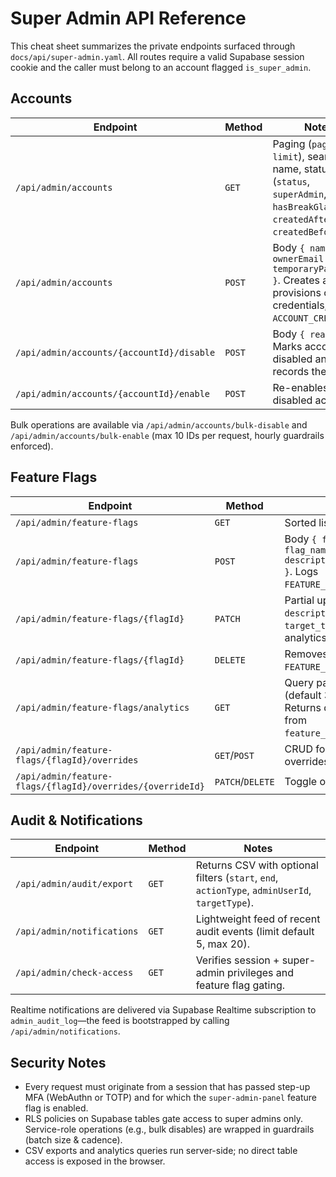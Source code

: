 # Super Admin API Reference

This cheat sheet summarizes the private endpoints surfaced through `docs/api/super-admin.yaml`. All routes require a valid Supabase session cookie and the caller must belong to an account flagged `is_super_admin`.

## Accounts

| Endpoint                                  | Method | Notes                                                                                                                                |
| ----------------------------------------- | ------ | ------------------------------------------------------------------------------------------------------------------------------------ |
| `/api/admin/accounts`                     | `GET`  | Paging (`page`, `limit`), search by name, status filters (`status`, `superAdmin`, `hasBreakGlass`, `createdAfter`, `createdBefore`). |
| `/api/admin/accounts`                     | `POST` | Body `{ name, ownerEmail, temporaryPassword? }`. Creates an org, provisions owner credentials, logs `ACCOUNT_CREATED`.               |
| `/api/admin/accounts/{accountId}/disable` | `POST` | Body `{ reason }`. Marks account disabled and records the actor.                                                                     |
| `/api/admin/accounts/{accountId}/enable`  | `POST` | Re-enables a disabled account.                                                                                                       |

Bulk operations are available via `/api/admin/accounts/bulk-disable` and `/api/admin/accounts/bulk-enable` (max 10 IDs per request, hourly guardrails enforced).

## Feature Flags

| Endpoint                                                   | Method           | Notes                                                                                                             |
| ---------------------------------------------------------- | ---------------- | ----------------------------------------------------------------------------------------------------------------- |
| `/api/admin/feature-flags`                                 | `GET`            | Sorted list of flags.                                                                                             |
| `/api/admin/feature-flags`                                 | `POST`           | Body `{ flag_key, flag_name, target_type, description?, is_enabled? }`. Logs `FEATURE_FLAG_CREATED`.              |
| `/api/admin/feature-flags/{flagId}`                        | `PATCH`          | Partial update (`flag_name`, `description`, `is_enabled`, `target_type`). Writes analytics + audit entries.       |
| `/api/admin/feature-flags/{flagId}`                        | `DELETE`         | Removes the flag and logs `FEATURE_FLAG_DELETED`.                                                                 |
| `/api/admin/feature-flags/analytics`                       | `GET`            | Query params `flagKey`, `days` (default 30, max 180). Returns daily aggregates from `feature_flag_usage_summary`. |
| `/api/admin/feature-flags/{flagId}/overrides`              | `GET`/`POST`     | CRUD for account/user overrides.                                                                                  |
| `/api/admin/feature-flags/{flagId}/overrides/{overrideId}` | `PATCH`/`DELETE` | Toggle or remove overrides.                                                                                       |

## Audit & Notifications

| Endpoint                   | Method | Notes                                                                                          |
| -------------------------- | ------ | ---------------------------------------------------------------------------------------------- |
| `/api/admin/audit/export`  | `GET`  | Returns CSV with optional filters (`start`, `end`, `actionType`, `adminUserId`, `targetType`). |
| `/api/admin/notifications` | `GET`  | Lightweight feed of recent audit events (limit default 5, max 20).                             |
| `/api/admin/check-access`  | `GET`  | Verifies session + super-admin privileges and feature flag gating.                             |

Realtime notifications are delivered via Supabase Realtime subscription to `admin_audit_log`—the feed is bootstrapped by calling `/api/admin/notifications`.

## Security Notes

- Every request must originate from a session that has passed step-up MFA (WebAuthn or TOTP) and for which the `super-admin-panel` feature flag is enabled.
- RLS policies on Supabase tables gate access to super admins only. Service-role operations (e.g., bulk disables) are wrapped in guardrails (batch size & cadence).
- CSV exports and analytics queries run server-side; no direct table access is exposed in the browser.

